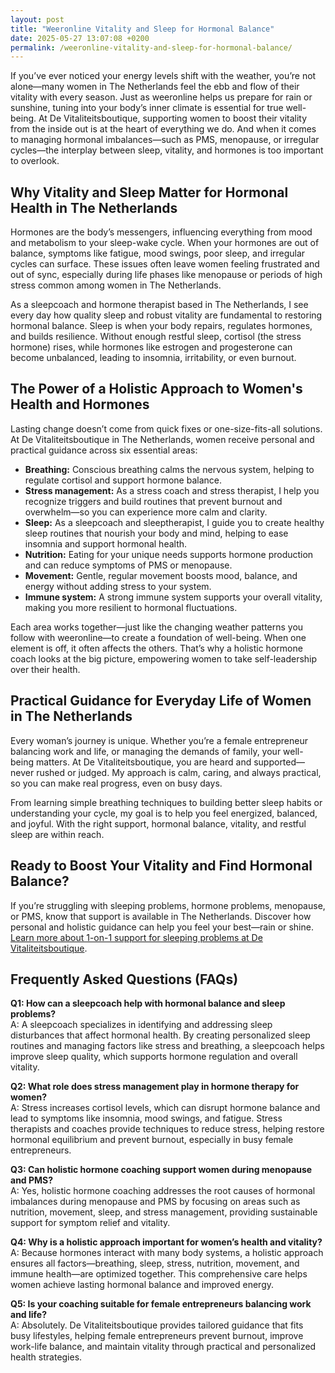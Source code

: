 ```yaml
---
layout: post
title: "Weeronline Vitality and Sleep for Hormonal Balance"
date: 2025-05-27 13:07:08 +0200
permalink: /weeronline-vitality-and-sleep-for-hormonal-balance/
---
```

If you’ve ever noticed your energy levels shift with the weather, you’re not alone—many women in The Netherlands feel the ebb and flow of their vitality with every season. Just as weeronline helps us prepare for rain or sunshine, tuning into your body’s inner climate is essential for true well-being. At De Vitaliteitsboutique, supporting women to boost their vitality from the inside out is at the heart of everything we do. And when it comes to managing hormonal imbalances—such as PMS, menopause, or irregular cycles—the interplay between sleep, vitality, and hormones is too important to overlook.

## Why Vitality and Sleep Matter for Hormonal Health in The Netherlands

Hormones are the body’s messengers, influencing everything from mood and metabolism to your sleep-wake cycle. When your hormones are out of balance, symptoms like fatigue, mood swings, poor sleep, and irregular cycles can surface. These issues often leave women feeling frustrated and out of sync, especially during life phases like menopause or periods of high stress common among women in The Netherlands.

As a sleepcoach and hormone therapist based in The Netherlands, I see every day how quality sleep and robust vitality are fundamental to restoring hormonal balance. Sleep is when your body repairs, regulates hormones, and builds resilience. Without enough restful sleep, cortisol (the stress hormone) rises, while hormones like estrogen and progesterone can become unbalanced, leading to insomnia, irritability, or even burnout.

## The Power of a Holistic Approach to Women's Health and Hormones

Lasting change doesn’t come from quick fixes or one-size-fits-all solutions. At De Vitaliteitsboutique in The Netherlands, women receive personal and practical guidance across six essential areas:

- **Breathing:** Conscious breathing calms the nervous system, helping to regulate cortisol and support hormone balance.
- **Stress management:** As a stress coach and stress therapist, I help you recognize triggers and build routines that prevent burnout and overwhelm—so you can experience more calm and clarity.
- **Sleep:** As a sleepcoach and sleeptherapist, I guide you to create healthy sleep routines that nourish your body and mind, helping to ease insomnia and support hormonal health.
- **Nutrition:** Eating for your unique needs supports hormone production and can reduce symptoms of PMS or menopause.
- **Movement:** Gentle, regular movement boosts mood, balance, and energy without adding stress to your system.
- **Immune system:** A strong immune system supports your overall vitality, making you more resilient to hormonal fluctuations.

Each area works together—just like the changing weather patterns you follow with weeronline—to create a foundation of well-being. When one element is off, it often affects the others. That’s why a holistic hormone coach looks at the big picture, empowering women to take self-leadership over their health.

## Practical Guidance for Everyday Life of Women in The Netherlands

Every woman’s journey is unique. Whether you’re a female entrepreneur balancing work and life, or managing the demands of family, your well-being matters. At De Vitaliteitsboutique, you are heard and supported—never rushed or judged. My approach is calm, caring, and always practical, so you can make real progress, even on busy days.

From learning simple breathing techniques to building better sleep habits or understanding your cycle, my goal is to help you feel energized, balanced, and joyful. With the right support, hormonal balance, vitality, and restful sleep are within reach.

## Ready to Boost Your Vitality and Find Hormonal Balance?

If you’re struggling with sleeping problems, hormone problems, menopause, or PMS, know that support is available in The Netherlands. Discover how personal and holistic guidance can help you feel your best—rain or shine. [Learn more about 1-on-1 support for sleeping problems at De Vitaliteitsboutique](https://devitaliteitsboutique.nl/slaapproblemen-1-op-1-begeleiding/).

## Frequently Asked Questions (FAQs)

**Q1: How can a sleepcoach help with hormonal balance and sleep problems?**  
A: A sleepcoach specializes in identifying and addressing sleep disturbances that affect hormonal health. By creating personalized sleep routines and managing factors like stress and breathing, a sleepcoach helps improve sleep quality, which supports hormone regulation and overall vitality.

**Q2: What role does stress management play in hormone therapy for women?**  
A: Stress increases cortisol levels, which can disrupt hormone balance and lead to symptoms like insomnia, mood swings, and fatigue. Stress therapists and coaches provide techniques to reduce stress, helping restore hormonal equilibrium and prevent burnout, especially in busy female entrepreneurs.

**Q3: Can holistic hormone coaching support women during menopause and PMS?**  
A: Yes, holistic hormone coaching addresses the root causes of hormonal imbalances during menopause and PMS by focusing on areas such as nutrition, movement, sleep, and stress management, providing sustainable support for symptom relief and vitality.

**Q4: Why is a holistic approach important for women’s health and vitality?**  
A: Because hormones interact with many body systems, a holistic approach ensures all factors—breathing, sleep, stress, nutrition, movement, and immune health—are optimized together. This comprehensive care helps women achieve lasting hormonal balance and improved energy.

**Q5: Is your coaching suitable for female entrepreneurs balancing work and life?**  
A: Absolutely. De Vitaliteitsboutique provides tailored guidance that fits busy lifestyles, helping female entrepreneurs prevent burnout, improve work-life balance, and maintain vitality through practical and personalized health strategies.

<script type="application/ld+json">
{
  "@context": "https://schema.org",
  "@type": "BlogPosting",
  "headline": "Weeronline Vitality and Sleep for Hormonal Balance",
  "description": "Explore how De Vitaliteitsboutique supports women in The Netherlands to boost vitality, improve sleep, and balance hormones through holistic coaching focusing on breathing, stress, nutrition, movement, and immunity.",
  "author": {
    "@type": "Person",
    "name": "De Vitaliteitsboutique",
    "description": "At De Vitaliteitsboutique, I help women boost their vitality from the inside out by focusing on six essential areas: breathing, stress, sleep, nutrition, movement, and the immune system. Through personal and practical guidance, I support women in gaining more energy, balance, and resilience, always with care, calm, and a clear approach."
  },
  "publisher": {
    "@type": "Organization",
    "name": "De Vitaliteitsboutique",
    "url": "https://devitaliteitsboutique.nl"
  },
  "mainEntityOfPage": {
    "@type": "WebPage",
    "@id": "https://devitaliteitsboutique.nl/blog/weeronline-vitality-sleep-hormonal-balance"
  },
  "datePublished": "2024-06-01",
  "dateModified": "2024-06-01",
  "inLanguage": "nl-NL",
  "keywords": "Sleepcoach, Sleeptherapist, Hormone therapist, Hormone expert, Stress therapist, stress coach, breathing therapist, Holistic hormone coach, Vitality, Sleeping problems, Hormone problems, Menopause, PMS, Hormone balance, Sleep and hormones, Holistic therapist, insomnia, Women's holistic health, Burnout prevention for women, Work-life balance for women",
  "articleSection": "Lifestyle, sleepcoach, hormone therapy",
  "geoRegion": "The Netherlands"
}
</script>

<script type="application/ld+json">
{
  "@context": "https://schema.org",
  "@type": "FAQPage",
  "mainEntity": [
    {
      "@type": "Question",
      "name": "How can a sleepcoach help with hormonal balance and sleep problems?",
      "acceptedAnswer": {
        "@type": "Answer",
        "text": "A sleepcoach specializes in identifying and addressing sleep disturbances that affect hormonal health. By creating personalized sleep routines and managing factors like stress and breathing, a sleepcoach helps improve sleep quality, which supports hormone regulation and overall vitality."
      }
    },
    {
      "@type": "Question",
      "name": "What role does stress management play in hormone therapy for women?",
      "acceptedAnswer": {
        "@type": "Answer",
        "text": "Stress increases cortisol levels, which can disrupt hormone balance and lead to symptoms like insomnia, mood swings, and fatigue. Stress therapists and coaches provide techniques to reduce stress, helping restore hormonal equilibrium and prevent burnout, especially in busy female entrepreneurs."
      }
    },
    {
      "@type": "Question",
      "name": "Can holistic hormone coaching support women during menopause and PMS?",
      "acceptedAnswer": {
        "@type": "Answer",
        "text": "Yes, holistic hormone coaching addresses the root causes of hormonal imbalances during menopause and PMS by focusing on areas such as nutrition, movement, sleep, and stress management, providing sustainable support for symptom relief and vitality."
      }
    },
    {
      "@type": "Question",
      "name": "Why is a holistic approach important for women’s health and vitality?",
      "acceptedAnswer": {
        "@type": "Answer",
        "text": "Because hormones interact with many body systems, a holistic approach ensures all factors—breathing, sleep, stress, nutrition, movement, and immune health—are optimized together. This comprehensive care helps women achieve lasting hormonal balance and improved energy."
      }
    },
    {
      "@type": "Question",
      "name": "Is your coaching suitable for female entrepreneurs balancing work and life?",
      "acceptedAnswer": {
        "@type": "Answer",
        "text": "Absolutely. De Vitaliteitsboutique provides tailored guidance that fits busy lifestyles, helping female entrepreneurs prevent burnout, improve work-life balance, and maintain vitality through practical and personalized health strategies."
      }
    }
  ]
}
</script>